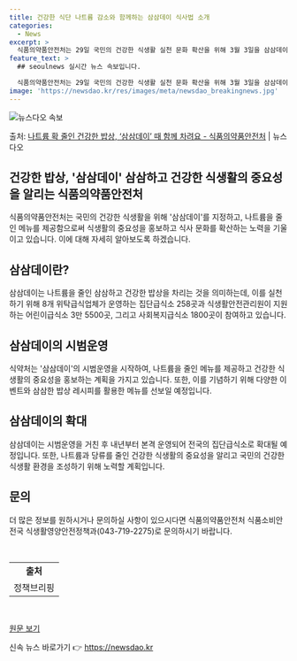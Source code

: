 ```yaml
---
title: 건강한 식단 나트륨 감소와 함께하는 삼삼데이 식사법 소개
categories:
  - News
excerpt: >
  식품의약품안전처는 29일 국민의 건강한 식생활 실천 문화 확산을 위해 3월 3일을 삼삼데이로 지정하고 다음 …
feature_text: >
  ## seoulnews 실시간 뉴스 속보입니다.

  식품의약품안전처는 29일 국민의 건강한 식생활 실천 문화 확산을 위해 3월 3일을 삼삼데이로 지정하고 다음 …
image: 'https://newsdao.kr/res/images/meta/newsdao_breakingnews.jpg'
---
```


![뉴스다오 속보](https://newsdao.kr/res/images/meta/newsdao_breakingnews.jpg)

<p>출처: <a href="https://newsdao.kr/3260" rel="dofollow">나트륨 확 줄인 건강한 밥상, ‘삼삼데이’ 때 함께 차려요 - 식품의약품안전처</a> | 뉴스다오</p>

<h2>건강한 밥상, '삼삼데이' 삼삼하고 건강한 식생활의 중요성을 알리는 식품의약품안전처</h2>

식품의약품안전처는 국민의 건강한 식생활을 위해 '삼삼데이'를 지정하고, 나트륨을 줄인 메뉴를 제공함으로써 식생활의 중요성을 홍보하고 식사 문화를 확산하는 노력을 기울이고 있습니다. 이에 대해 자세히 알아보도록 하겠습니다.

<h2 data-ke-size="size26">삼삼데이란?</h2>

<p data-ke-size="size16">삼삼데이는 나트륨을 줄인 삼삼하고 건강한 밥상을 차리는 것을 의미하는데, 이를 실천하기 위해 8개 위탁급식업체가 운영하는 집단급식소 258곳과 식생활안전관리원이 지원하는 어린이급식소 3만 5500곳, 그리고 사회복지급식소 1800곳이 참여하고 있습니다.</p>

<h2 data-ke-size="size26">삼삼데이의 시범운영</h2>

<p data-ke-size="size16">식약처는 '삼삼데이'의 시범운영을 시작하여, 나트륨을 줄인 메뉴를 제공하고 건강한 식생활의 중요성을 홍보하는 계획을 가지고 있습니다. 또한, 이를 기념하기 위해 다양한 이벤트와 삼삼한 밥상 레시피를 활용한 메뉴를 선보일 예정입니다.</p>

<h2 data-ke-size="size26">삼삼데이의 확대</h2>

<p data-ke-size="size16">삼삼데이는 시범운영을 거친 후 내년부터 본격 운영되어 전국의 집단급식소로 확대될 예정입니다. 또한, 나트륨과 당류를 줄인 건강한 식생활의 중요성을 알리고 국민의 건강한 식생활 환경을 조성하기 위해 노력할 계획입니다.</p>

<h2 data-ke-size="size26">문의</h2>

<p data-ke-size="size16">더 많은 정보를 원하시거나 문의하실 사항이 있으시다면 식품의약품안전처 식품소비안전국 식생활영양안전정책과(043-719-2275)로 문의하시기 바랍니다.</p>

<p data-ke-size="size16">&nbsp;</p>

<table>
<tbody>
<tr>
<td style="text-align: center; height: 17px;"><b>출처</b></td>
</tr>
<tr>
<td style="text-align: center; height: 17px;">정책브리핑 </td>
</tr>
</tbody>
</table>
<p data-ke-size="size16">&nbsp;</p>

<p data-ke-size="size16"><a href="https://newsdao.kr/3260">원문 보기</a></p>
 

신속 뉴스 바로가기 👉 <a href="https://newsdao.kr" rel="dofollow">https://newsdao.kr</a>


